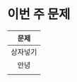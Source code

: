 # 이번 주 문제

|문제|
|:-----:|
|상자넣기|https://www.acmicpc.net/problem/1965|
|안녕|https://www.acmicpc.net/problem/1535|
|||
